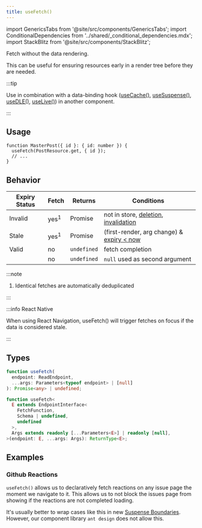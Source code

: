 ```yaml
---
title: useFetch()
---
```


import GenericsTabs from '@site/src/components/GenericsTabs';
import ConditionalDependencies from '../shared/\_conditional_dependencies.mdx';
import StackBlitz from '@site/src/components/StackBlitz';

<head>
  <title>useFetch() - Declarative fetch triggers for React</title>
  <meta name="docsearch:pagerank" content="10"/>
</head>

Fetch without the data rendering.

This can be useful for ensuring resources early in a render tree before they are needed.

:::tip

Use in combination with a data-binding hook ([useCache()](./useCache.md), [useSuspense()](./useSuspense.md), [useDLE()](./useDLE.md), [useLive()](./useLive.md))
in another component.

:::

## Usage

```tsx
function MasterPost({ id }: { id: number }) {
  useFetch(PostResource.get, { id });
  // ...
}
```

## Behavior

| Expiry Status | Fetch           | Returns     | Conditions                                                                                            |
| ------------- | --------------- | ----------- | ----------------------------------------------------------------------------------------------------- |
| Invalid       | yes<sup>1</sup> | Promise     | not in store, [deletion](/rest/api/createResource#delete), [invalidation](./Controller.md#invalidate) |
| Stale         | yes<sup>1</sup> | Promise     | (first-render, arg change) & [expiry &lt; now](../concepts/expiry-policy.md)                          |
| Valid         | no              | `undefined` | fetch completion                                                                                      |
|               | no              | `undefined` | `null` used as second argument                                                                        |

:::note

1. Identical fetches are automatically deduplicated

:::

:::info React Native

When using React Navigation, useFetch() will trigger fetches on focus if the data is considered
stale.

:::

<ConditionalDependencies hook="useFetch" />

## Types

<GenericsTabs>

```typescript
function useFetch(
  endpoint: ReadEndpoint,
  ...args: Parameters<typeof endpoint> | [null]
): Promise<any> | undefined;
```

```typescript
function useFetch<
  E extends EndpointInterface<
    FetchFunction,
    Schema | undefined,
    undefined
  >,
  Args extends readonly [...Parameters<E>] | readonly [null],
>(endpoint: E, ...args: Args): ReturnType<E>;
```

</GenericsTabs>

## Examples

### Github Reactions

`useFetch()` allows us to declaratively fetch reactions on any issue page the moment we navigate to it. This allows
us to not block the issues page from showing if the reactions are not completed loading.

It's usually better to wrap cases like this in new [Suspense Boundaries](../getting-started/data-dependency.md#boundaries).
However, our component library `ant design` does not allow this.

<StackBlitz app="github-app" file="src/resources/Reaction.tsx,src/pages/IssueDetail/index.tsx" view="editor" initialpath="/reactive/data-client/issue/1113" height={750} />
